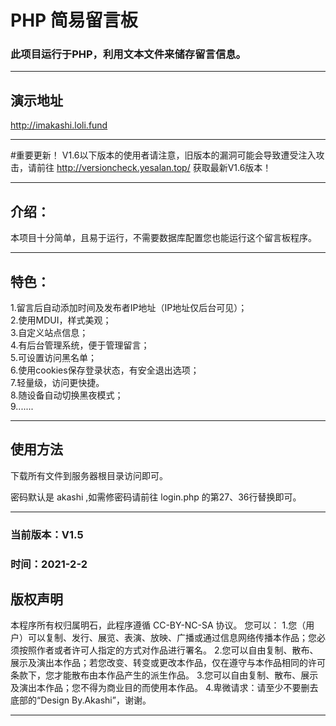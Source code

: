 # PHP 简易留言板
### 此项目运行于PHP，利用文本文件来储存留言信息。
***
## 演示地址

http://imakashi.loli.fund

***
#重要更新！
V1.6以下版本的使用者请注意，旧版本的漏洞可能会导致遭受注入攻击，请前往 http://versioncheck.yesalan.top/ 获取最新V1.6版本！

***

## 介绍：
本项目十分简单，且易于运行，不需要数据库配置您也能运行这个留言板程序。
***
## 特色：
1.留言后自动添加时间及发布者IP地址（IP地址仅后台可见）；<br>
2.使用MDUI，样式美观；<br>
3.自定义站点信息；<br>
4.有后台管理系统，便于管理留言；<br>
5.可设置访问黑名单；<br>
6.使用cookies保存登录状态，有安全退出选项；<br>
7.轻量级，访问更快捷。<br>
8.随设备自动切换黑夜模式；<br>
9.......
***
## 使用方法
下载所有文件到服务器根目录访问即可。

密码默认是 akashi ,如需修密码请前往 login.php 的第27、36行替换即可。

***
### 当前版本：V1.5
### 时间：2021-2-2

## 版权声明
本程序所有权归属明石，此程序遵循 CC-BY-NC-SA 协议。
您可以：
1.您（用户）可以复制、发行、展览、表演、放映、广播或通过信息网络传播本作品；您必须按照作者或者许可人指定的方式对作品进行署名。
2.您可以自由复制、散布、展示及演出本作品；若您改变、转变或更改本作品，仅在遵守与本作品相同的许可条款下，您才能散布由本作品产生的派生作品。
3.您可以自由复制、散布、展示及演出本作品；您不得为商业目的而使用本作品。
4.卑微请求：请至少不要删去底部的“Design By.Akashi”，谢谢。
***
